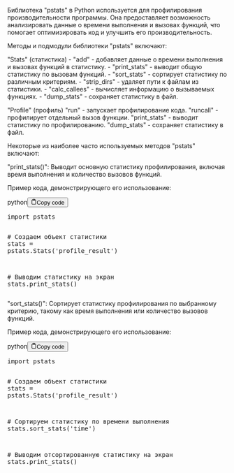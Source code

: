 <p>Библиотека "pstats" в Python используется для профилирования производительности программы.
Она предоставляет возможность анализировать данные о времени выполнения и вызовах функций,
что помогает оптимизировать код и улучшить его производительность.</p>
<p>Методы и подмодули библиотеки "pstats" включают:</p>
<p>"Stats" (статистика)
    - "add" - добавляет данные о времени выполнения и вызовах функций в статистику.
    - "print_stats" - выводит общую статистику по вызовам функций.
    - "sort_stats" - сортирует статистику по различным критериям.
    - "strip_dirs" - удаляет пути к файлам из статистики.
    - "calc_callees" - вычисляет информацию о вызываемых функциях.
    - "dump_stats" - сохраняет статистику в файл.</p>
<p>"Profile" (профиль)
"run" - запускает профилирование кода.
"runcall" - профилирует отдельный вызов функции.
"print_stats" - выводит статистику по профилированию.
"dump_stats" - сохраняет статистику в файл.</p>
<p>Некоторые из наиболее часто используемых методов "pstats" включают:</p>
<p>"print_stats()": Выводит основную статистику профилирования, включая время выполнения и количество вызовов функций.</p>
<p>Пример кода, демонстрирующего его использование:</p>
<div class="code-element"><div class="lang-line"><text>python</text><button class="copy-button" id="code73b" onclick="copyCode(code73, code73b)"><svg stroke="currentColor" fill="none" stroke-width="2" viewBox="0 0 24 24" stroke-linecap="round" stroke-linejoin="round" class="h-4 w-4" height="1em" width="1em" xmlns="http://www.w3.org/2000/svg"><path d="M16 4h2a2 2 0 0 1 2 2v14a2 2 0 0 1-2 2H6a2 2 0 0 1-2-2V6a2 2 0 0 1 2-2h2"></path><rect x="8" y="2" width="8" height="4" rx="1" ry="1"></rect></svg><text>Copy code</text></button></div><div class="code" id="code73"><div class="highlight"><pre><span></span><span class="kn">import</span> <span class="nn">pstats</span>

<span class="c1"># Создаем объект статистики</span>
<span class="n">stats</span> <span class="o">=</span> <span class="n">pstats</span><span class="o">.</span><span class="n">Stats</span><span class="p">(</span><span class="s1">&#39;profile_result&#39;</span><span class="p">)</span>

<span class="c1"># Выводим статистику на экран</span>
<span class="n">stats</span><span class="o">.</span><span class="n">print_stats</span><span class="p">()</span>
</pre></div></div></div>

<p>"sort_stats()": Сортирует статистику профилирования по выбранному критерию,
такому как время выполнения или количество вызовов функций.</p>
<p>Пример кода, демонстрирующего его использование:</p>
<div class="code-element"><div class="lang-line"><text>python</text><button class="copy-button" id="code74b" onclick="copyCode(code74, code74b)"><svg stroke="currentColor" fill="none" stroke-width="2" viewBox="0 0 24 24" stroke-linecap="round" stroke-linejoin="round" class="h-4 w-4" height="1em" width="1em" xmlns="http://www.w3.org/2000/svg"><path d="M16 4h2a2 2 0 0 1 2 2v14a2 2 0 0 1-2 2H6a2 2 0 0 1-2-2V6a2 2 0 0 1 2-2h2"></path><rect x="8" y="2" width="8" height="4" rx="1" ry="1"></rect></svg><text>Copy code</text></button></div><div class="code" id="code74"><div class="highlight"><pre><span></span><span class="kn">import</span> <span class="nn">pstats</span>

<span class="c1"># Создаем объект статистики</span>
<span class="n">stats</span> <span class="o">=</span> <span class="n">pstats</span><span class="o">.</span><span class="n">Stats</span><span class="p">(</span><span class="s1">&#39;profile_result&#39;</span><span class="p">)</span>

<span class="c1"># Сортируем статистику по времени выполнения</span>
<span class="n">stats</span><span class="o">.</span><span class="n">sort_stats</span><span class="p">(</span><span class="s1">&#39;time&#39;</span><span class="p">)</span>

<span class="c1"># Выводим отсортированную статистику на экран</span>
<span class="n">stats</span><span class="o">.</span><span class="n">print_stats</span><span class="p">()</span>
</pre></div></div></div>